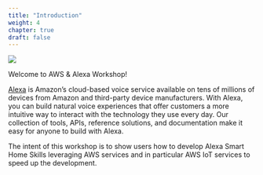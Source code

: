 ```yaml
---
title: "Introduction"
weight: 4
chapter: true
draft: false
---
```


![](/images/AMAZON-ALEXALOGO.png?width=200)

Welcome to AWS & Alexa Workshop!


[Alexa](https://developer.amazon.com/alexa/) is Amazon’s cloud-based voice service available on tens of millions of devices from Amazon and third-party device manufacturers. With Alexa, you can build natural voice experiences that  offer customers a more intuitive way to interact with the technology they use every day. Our collection of tools, APIs, reference solutions, and documentation make it easy for anyone to build with Alexa.

The intent of this workshop is to show users how to develop Alexa Smart Home Skills leveraging AWS services and in particular AWS IoT services to speed up the development.